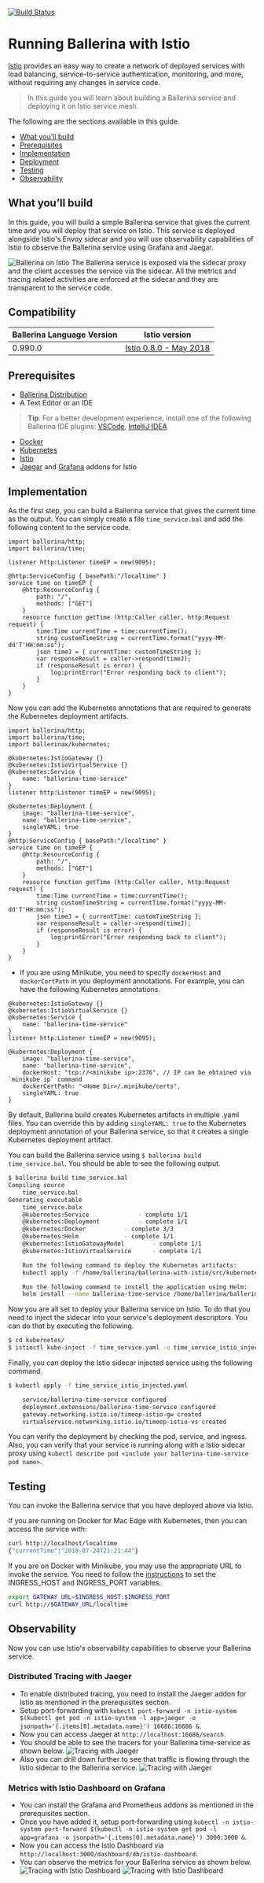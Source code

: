 [![Build Status](https://travis-ci.org/ballerina-guides/ballerina-with-istio.svg?branch=master)](https://travis-ci.org/ballerina-guides/ballerina-with-istio)

# Running Ballerina with Istio 
[Istio](https://istio.io/) provides an easy way to create a network of deployed services with load balancing, service-to-service authentication, monitoring, and more, without requiring any changes in service code. 

> In this guide you will learn about building a Ballerina service and deploying it on Istio service mesh.  

The following are the sections available in this guide.

- [What you'll build](#what-youll-build)
- [Prerequisites](#prerequisites)
- [Implementation](#implementation)
- [Deployment](#deployment)
- [Testing](#testing)
- [Observability](#observability)

## What you’ll build 
In this guide, you will build a simple Ballerina service that gives the current time and you will deploy that service on Istio. 
This service is deployed alongside Istio's Envoy sidecar and you will use observability capabilities of Istio to observe the Ballerina service using Grafana and Jaegar. 

![Ballerina on Istio](images/Istio.svg "Ballerina on Istio")
The Ballerina service is exposed via the sidecar proxy and the client accesses the service via the sidecar. All the metrics and tracing related activities are enforced at the sidecar and they are transparent to the service code.

## Compatibility
| Ballerina Language Version | Istio version                                                               |
| -------------------------- | --------------------------------------------------------------------------- |
| 0.990.0                    | [Istio 0.8.0 - May 2018](https://github.com/istio/istio/releases/tag/0.8.0) |

## Prerequisites
 
- [Ballerina Distribution](https://ballerina.io/learn/getting-started/)
- A Text Editor or an IDE 
> **Tip**: For a better development experience, install one of the following Ballerina IDE plugins: [VSCode](https://marketplace.visualstudio.com/items?itemName=ballerina.ballerina), [IntelliJ IDEA](https://plugins.jetbrains.com/plugin/9520-ballerina)
- [Docker](https://docs.docker.com/engine/installation/)
- [Kubernetes](https://kubernetes.io/docs/setup/)  
- [Istio](https://archive.istio.io/v0.8/docs/setup/kubernetes/quick-start/)
- [Jaegar](https://archive.istio.io/v0.7/docs/tasks/telemetry/distributed-tracing.html) and [Grafana](https://archive.istio.io/v0.7/docs/tasks/telemetry/using-istio-dashboard.html) addons for Istio

## Implementation

As the first step, you can build a Ballerina service that gives the current time as the output. You can simply create a file `time_service.bal` and add the following content to the service code.

```ballerina
import ballerina/http;
import ballerina/time;

listener http:Listener timeEP = new(9095);

@http:ServiceConfig { basePath:"/localtime" }
service time on timeEP {
    @http:ResourceConfig {
        path: "/",
        methods: ["GET"]
    }
    resource function getTime (http:Caller caller, http:Request request) {
        time:Time currentTime = time:currentTime();
        string customTimeString = currentTime.format("yyyy-MM-dd'T'HH:mm:ss");
        json timeJ = { currentTime: customTimeString };
        var responseResult = caller->respond(timeJ);
        if (responseResult is error) {
            log:printError("Error responding back to client");
        }
    }
}

```

Now you can add the Kubernetes annotations that are required to generate the Kubernetes deployment artifacts. 

```ballerina
import ballerina/http;
import ballerina/time;
import ballerinax/kubernetes;

@kubernetes:IstioGateway {}
@kubernetes:IstioVirtualService {}
@kubernetes:Service {
    name: "ballerina-time-service"
}
listener http:Listener timeEP = new(9095);

@kubernetes:Deployment {
    image: "ballerina-time-service",
    name: "ballerina-time-service",
    singleYAML: true
}
@http:ServiceConfig { basePath:"/localtime" }
service time on timeEP {
    @http:ResourceConfig {
        path: "/",
        methods: ["GET"]
    }
    resource function getTime (http:Caller caller, http:Request request) {
        time:Time currentTime = time:currentTime();
        string customTimeString = currentTime.format("yyyy-MM-dd'T'HH:mm:ss");
        json timeJ = { currentTime: customTimeString };
        var responseResult = caller->respond(timeJ);
        if (responseResult is error) {
            log:printError("Error responding back to client");
        }
    }
}

```

- If you are using Minikube, you need to specify `dockerHost` and `dockerCertPath` in you deployment annotations. For example, you can have the following Kubernetes annotations.
 

``` ballerina
@kubernetes:IstioGateway {}
@kubernetes:IstioVirtualService {}
@kubernetes:Service {
    name: "ballerina-time-service"
}
listener http:Listener timeEP = new(9095);

@kubernetes:Deployment {
    image: "ballerina-time-service",
    name: "ballerina-time-service",
    dockerHost: "tcp://<minikube ip>:2376", // IP can be obtained via `minikube ip` command
    dockerCertPath: "<Home Dir>/.minikube/certs",
    singleYAML: true
}
```

By default, Ballerina build creates Kubernetes artifacts in multiple .yaml files. You can override this by adding `singleYAML: true` to the Kubernetes deployment annotation of your Ballerina service, so that it creates a single Kubernetes deployment artifact. 

You can build the Ballerina service using `$ ballerina build time_service.bal`. You should be able to see the following output. 

```bash
$ ballerina build time_service.bal
Compiling source
    time_service.bal
Generating executable
    time_service.balx
	@kubernetes:Service 			 - complete 1/1
	@kubernetes:Deployment 			 - complete 1/1
	@kubernetes:Docker 			 - complete 3/3
	@kubernetes:Helm 			 - complete 1/1
	@kubernetes:IstioGatewayModel 		 - complete 1/1
	@kubernetes:IstioVirtualService 	 - complete 1/1

	Run the following command to deploy the Kubernetes artifacts:
	kubectl apply -f /home/ballerina/ballerina-with-istio/src/kubernetes/

	Run the following command to install the application using Helm:
	helm install --name ballerina-time-service /home/ballerina/ballerina-with-istio/src/kubernetes/ballerina-time-service
```
    
Now you are all set to deploy your Ballerina service on Istio. To do that you need to inject the sidecar into your service's deployment descriptors. You can do that by executing the following.

```bash 
$ cd kubernetes/
$ istioctl kube-inject -f time_service.yaml -o time_service_istio_injected.yaml
```

Finally, you can deploy the Istio sidecar injected service using the following command. 

``` bash
$ kubectl apply -f time_service_istio_injected.yaml

    service/ballerina-time-service configured
    deployment.extensions/ballerina-time-service configured
    gateway.networking.istio.io/timeep-istio-gw created
    virtualservice.networking.istio.io/timeep-istio-vs created

```

You can verify the deployment by checking the pod, service, and ingress. Also, you can verify that your service is running along with a Istio sidecar proxy using `kubectl describe pod <include your ballerina-time-service pod name>`. 

## Testing 

You can invoke the Ballerina service that you have deployed above via Istio. 

If you are running on Docker for Mac Edge with Kubernetes, then you can access the service with: 
``` bash
curl http://localhost/localtime
{"currentTime":"2018-07-24T21:21:44"}
``` 

If you are on Docker with Minikube, you may use the appropriate URL to invoke the service. 
You need to follow the [instructions](https://preliminary.istio.io/docs/tasks/traffic-management/ingress.html#determining-the-ingress-ip-and-ports) to set the INGRESS_HOST and INGRESS_PORT variables. 


``` bash
export GATEWAY_URL=$INGRESS_HOST:$INGRESS_PORT
curl http://$GATEWAY_URL/localtime 

``` 

## Observability 
Now you can use Istio's observability capabilities to observe your Ballerina service. 

### Distributed Tracing with Jaeger 
- To enable distributed tracing, you need to install the Jaeger addon for Istio as mentioned in the prerequisites section. 
- Setup port-forwarding with `kubectl port-forward -n istio-system $(kubectl get pod -n istio-system -l app=jaeger -o jsonpath='{.items[0].metadata.name}') 16686:16686 &`. 
- Now you can access Jaeger at `http://localhost:16686/search`. 
- You should be able to see the tracers for your Ballerina time-service as shown below. 
![Tracing with Jaeger](images/jaeger1.png "Jaeger Tracing 1")
- Also you can drill down further to see that traffic is flowing through the Istio sidecar to the Ballerina service. 
![Tracing with Jaeger](images/jaeger2.png "Jaeger Tracing 2")


### Metrics with Istio Dashboard on Grafana  
- You can install the Grafana and Prometheus addons as mentioned in the prerequisites section. 
- Once you have added it, setup port-forwarding using `kubectl -n istio-system port-forward $(kubectl -n istio-system get pod -l app=grafana -o jsonpath='{.items[0].metadata.name}') 3000:3000 &`. 
- Now you can access the Istio Dashboard via `http://localhost:3000/dashboard/db/istio-dashboard`. 
- You can observe the metrics for your Ballerina service as shown below. 
![Tracing with Istio Dashboard](images/istio-graf1.png "Tracing with Istio Dashboard")
![Tracing with Istio Dashboard](images/istio-graf2.png "Tracing with Istio Dashboard")
